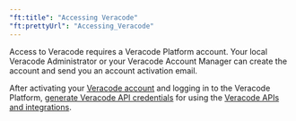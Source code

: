 ```yaml
---
"ft:title": "Accessing Veracode"
"ft:prettyUrl": "Accessing_Veracode"
---
```

Access to Veracode requires a Veracode Platform account. Your local Veracode Administrator or your Veracode Account Manager can create the account and send you an account activation email.

After activating your [Veracode account](https://docs.veracode.com/r/c_about_veracode_accounts) and logging in to the Veracode Platform, [generate Veracode API credentials](https://docs.veracode.com/r/c_api_credentials3) for using the [Veracode APIs and integrations](https://docs.veracode.com/r/c_veracode_integrations).